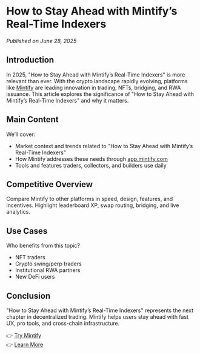# How to Stay Ahead with Mintify’s Real-Time Indexers

*Published on June 28, 2025*

## Introduction

In 2025, "How to Stay Ahead with Mintify’s Real-Time Indexers" is more relevant than ever. With the crypto landscape rapidly evolving, platforms like [Mintify](https://mintify.com) are leading innovation in trading, NFTs, bridging, and RWA issuance. This article explores the significance of "How to Stay Ahead with Mintify’s Real-Time Indexers" and why it matters.

## Main Content

We’ll cover:
- Market context and trends related to "How to Stay Ahead with Mintify’s Real-Time Indexers"
- How Mintify addresses these needs through [app.mintify.com](https://app.mintify.com)
- Tools and features traders, collectors, and builders use daily

## Competitive Overview

Compare Mintify to other platforms in speed, design, features, and incentives. Highlight leaderboard XP, swap routing, bridging, and live analytics.

## Use Cases

Who benefits from this topic?
- NFT traders
- Crypto swing/perp traders
- Institutional RWA partners
- New DeFi users

## Conclusion

"How to Stay Ahead with Mintify’s Real-Time Indexers" represents the next chapter in decentralized trading. Mintify helps users stay ahead with fast UX, pro tools, and cross-chain infrastructure.

👉 [Try Mintify](https://app.mintify.com)  
👉 [Learn More](https://mintify.com)